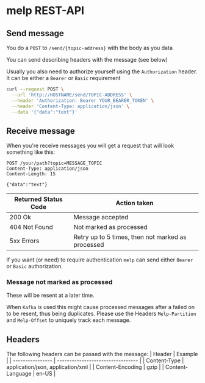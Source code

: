 # melp REST-API

## Send message

You do a `POST` to `/send/{topic-address}` with the body as you data

You can send describing headers with the message (see below)

Usually you also need to authorize yourself using the `Authorization` header.
It can be either a `Bearer` or `Basic` requirement

```sh
curl --request POST \
  --url 'http://HOSTNAME/send/TOPIC-ADDRESS' \
  --header 'Authorization: Bearer YOUR_BEARER_TOKEN' \
  --header 'Content-Type: application/json' \
  --data '{"data":"text"}'
```

## Receive message

When you're receive messages you will get a request that will look something like this:

```
POST /your/path?topic=MESSAGE_TOPIC
Content-Type: application/json
Content-Length: 15

{"data":"text"}
```

| Returned Status Code | Action taken |
| -------------------- | ------------ |
| 200 Ok               | Message accepted |
| 404 Not Found        | Not marked as processed |
| 5xx Errors           | Retry up to 5 times, then not marked as processed |

If you want (or need) to require authentication `melp` can send either `Bearer` or `Basic` authorization.

### Message not marked as processed

These will be resent at a later time.

When `Kafka` is used this might cause processed messages after a failed on to be resent, thus being duplicates. Please use the Headers `Melp-Partition` and `Melp-Offset` to uniquely track each message.

## Headers
The following headers can be passed with the message:
| Header           | Example                           |
| ---------------- | --------------------------------- |
| Content-Type     | application/json, application/xml |
| Content-Encoding | gzip                              |
| Content-Language | en-US                             |
